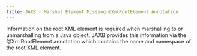 ```yaml
---
title: JAXB - Marshal Element Missing @XmlRootElement Annotation
---
```


Information on the root XML element is required when marshalling to or unmarshalling from a Java object. JAXB provides this information via the @XmlRootElement annotation which contains the name and namespace of the root XML element.